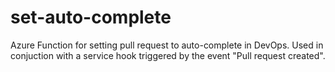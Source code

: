 # set-auto-complete
Azure Function for setting pull request to auto-complete in DevOps. Used in conjuction with a service hook triggered by the event "Pull request created".
